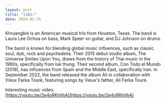 ```yaml
---
layout: post
title: "1165:"
date: 2024-02-25
---
```


Khruangbin is an American musical trio from Houston, Texas. The band is Laura Lee Ochoa on bass, Mark Speer on guitar, and DJ Johnson on drums.

The band is known for blending global music influences, such as classic soul, dub, rock and psychedelia. Their 2015 debut studio album, The Universe Smiles Upon You, draws from the history of Thai music in the 1960s, specifically from luk thung. Their second album, Con Todo el Mundo (2018), has influences from Spain and the Middle East, specifically Iran. In September 2022, the band released the album Ali in collaboration with Vieux Farka Touré, featuring songs by Vieux's father, Ali Farka Touré.

Interesting music video.  
[https://youtu.be/2e4oRKhilhA](https://youtu.be/2e4oRKhilhA)
